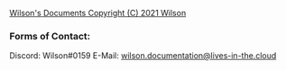 [Wilson's Documents Copyright (C) 2021 Wilson](/info/license)

### Forms of Contact:

Discord: Wilson#0159
E-Mail: wilson.documentation@lives-in-the.cloud
